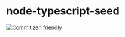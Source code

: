 # node-typescript-seed

[![Commitizen friendly](https://img.shields.io/badge/commitizen-friendly-brightgreen.svg)](http://commitizen.github.io/cz-cli/)
